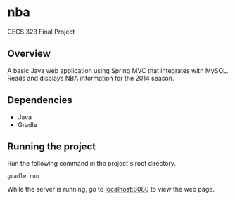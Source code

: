 # nba

CECS 323 Final Project

## Overview
A basic Java web application using Spring MVC that integrates with MySQL. Reads and displays NBA information for the 2014 season.

## Dependencies
- Java
- Gradle

## Running the project
Run the following command in the project's root directory.
```
gradle run
```
While the server is running, go to [localhost:8080](localhost:8080) to view the web page.